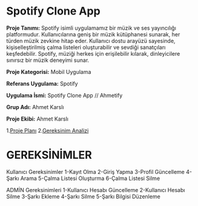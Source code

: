 # Spotify Clone App

**Proje Tanımı:** Spotify isimli uygulamamız bir müzik ve ses yayıncılığı platformudur. Kullanıcılarına geniş bir müzik kütüphanesi sunarak, her türden müzik zevkine hitap eder. Kullanıcı dostu arayüzü sayesinde, kişiselleştirilmiş çalma listeleri oluşturabilir ve sevdiği sanatçıları keşfedebilir. Spotify, müziği herkes için erişilebilir kılarak, dinleyicilere sınırsız bir müzik deneyimi sunar.

**Proje Kategorisi:** Mobil Uygulama

**Referans Uygulama:** Spotify

**Uygulama İsmi:** Spotify Clone App // Ahmetify

**Grup Adı:** Ahmet Karslı

**Proje Ekibi:** Ahmet Karslı

1.[Proje Planı](https://github.com/ahmetkarslix/SpotifyCloneApp/blob/main/Readme%20Files/Proje%20Planı.jpg)
2.[Gereksinim Analizi](https://github.com/ahmetkarslix/SpotifyCloneApp/blob/main/Readme%20Files/Gereksinim%20Analizi.txt)



# GEREKSİNİMLER

Kullanıcı Gereksinimler
1-Kayıt Olma
2-Giriş Yapma
3-Profil Güncelleme
4-Şarkı Arama
5-Çalma Listesi Oluşturma
6-Çalma Listesi Silme


ADMİN Gereksinimleri
1-Kullanıcı Hesabı Güncelleme
2-Kullanıcı Hesabı Silme
3-Şarkı Ekleme
4-Şarkı Silme
5-Şarkı Bilgisi Düzenleme
